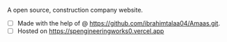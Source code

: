 A open source, construction company website. 

- [ ] Made with the help of @ https://github.com/ibrahimtalaa04/Amaas.git. 
- [ ] Hosted on https://spengineeringworks0.vercel.app
